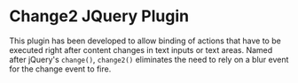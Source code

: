 Change2 JQuery Plugin
=====================

This plugin has been developed to allow binding of actions that have to be executed right after content changes in text inputs or text areas. Named after jQuery's `change()`, `change2()` eliminates the need to rely on a blur event for the change event to fire.




